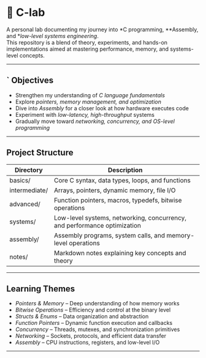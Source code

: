 # 🧠 C-lab

A personal lab documenting my journey into *C programming, **Assembly, and **low-level systems engineering*.  
This repository is a blend of theory, experiments, and hands-on implementations aimed at mastering performance, memory, and systems-level concepts.

---

## ` Objectives

- Strengthen my understanding of *C language fundamentals*
- Explore *pointers, memory management, and optimization*
- Dive into *Assembly* for a closer look at how hardware executes code
- Experiment with *low-latency, high-throughput* systems
- Gradually move toward *networking, concurrency, and OS-level programming*

---

##  Project Structure

| Directory | Description |
|------------|-------------|
| basics/ | Core C syntax, data types, loops, and functions |
| intermediate/ | Arrays, pointers, dynamic memory, file I/O |
| advanced/ | Function pointers, macros, typedefs, bitwise operations |
| systems/ | Low-level systems, networking, concurrency, and performance optimization |
| assembly/ | Assembly programs, system calls, and memory-level operations |
| notes/ | Markdown notes explaining key concepts and theory |

---

##  Learning Themes

- *Pointers & Memory* – Deep understanding of how memory works  
- *Bitwise Operations* – Efficiency and control at the binary level  
- *Structs & Enums* – Data organization and abstraction  
- *Function Pointers* – Dynamic function execution and callbacks  
- *Concurrency* – Threads, mutexes, and synchronization primitives  
- *Networking* – Sockets, protocols, and efficient data transfer  
- *Assembly* – CPU instructions, registers, and low-level I/O

---
